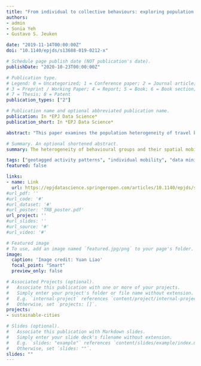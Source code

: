 ```yaml
---
title: "From individual to collective behaviours: exploring population heterogeneity of human mobility based on social media data"
authors:
- admin
- Sonia Yeh
- Gustavo S. Jeuken

date: "2019-11-14T00:00:00Z"
doi: "10.1140/epjds/s13688-019-0212-x"

# Schedule page publish date (NOT publication's date).
publishDate: "2020-10-23T00:00:00Z"

# Publication type.
# Legend: 0 = Uncategorized; 1 = Conference paper; 2 = Journal article;
# 3 = Preprint / Working Paper; 4 = Report; 5 = Book; 6 = Book section;
# 7 = Thesis; 8 = Patent
publication_types: ["2"]

# Publication name and optional abbreviated publication name.
publication: In *EPJ Data Science*
publication_short: In *EPJ Data Science*

abstract: "This paper examines the population heterogeneity of travel behaviours from a combined perspective of individual actors and collective behaviours. We use a social media dataset of 652,945 geotagged tweets generated by 2,933 Swedish Twitter users covering an average time span of 3.6 years. No explicit geographical boundaries, such as national borders or administrative boundaries, are applied to the data. We use spatial features, such as geographical characteristics and network properties, and apply a clustering technique to reveal the heterogeneity of geotagged activity patterns. We find four distinct groups of travellers: local explorers (78.0%), local returners (14.4%), global explorers (7.3%), and global returners (0.3%). These groups exhibit distinct mobility characteristics, such as trip distance, diffusion process, percentage of domestic trips, visiting frequency of the most-visited locations, and total number of geotagged locations. Geotagged social media data are gradually being incorporated into travel behaviour studies as user-contributed data sources. While such data have many advantages, including easy access and the flexibility to capture movements across multiple scales (individual, city, country, and globe), more attention is still needed on data validation and identifying potential biases associated with these data. We validate against the data from a household travel survey and find that despite good agreement of trip distances (one-day and long-distance trips), we also find some differences in home location and the frequency of international trips, possibly due to population bias and behaviour distortion in Twitter data. Future work includes identifying and removing additional biases so that results from geotagged activity patterns may be generalised to human mobility patterns. This study explores the heterogeneity of behavioural groups and their spatial mobility including travel and day-to-day displacement. The findings of this paper could be relevant for disease prediction, transport modelling, and the broader social sciences."

# Summary. An optional shortened abstract.
summary: The heterogeneity of behavioural groups and their spatial mobility including travel and day-to-day displacement using Twitter user timelines.

tags: ["geotagged activity patterns", "individual mobility", "data mining", "hierarchical clustering"]
featured: false

links:
- name: Link
  url: https://epjdatascience.springeropen.com/articles/10.1140/epjds/s13688-019-0212-x
#url_pdf: ''
#url_code: '#'
#url_dataset: '#'
#url_poster: 'TRB_poster.pdf'
url_project: ''
#url_slides: ''
#url_source: '#'
#url_video: '#'

# Featured image
# To use, add an image named `featured.jpg/png` to your page's folder.
image:
  caption: 'Image credit: Yuan Liao'
  focal_point: "Smart"
  preview_only: false

# Associated Projects (optional).
#   Associate this publication with one or more of your projects.
#   Simply enter your project's folder or file name without extension.
#   E.g. `internal-project` references `content/project/internal-project/index.md`.
#   Otherwise, set `projects: []`.
projects:
- sustainable-cities

# Slides (optional).
#   Associate this publication with Markdown slides.
#   Simply enter your slide deck's filename without extension.
#   E.g. `slides: "example"` references `content/slides/example/index.md`.
#   Otherwise, set `slides: ""`.
slides: ""
---
```

